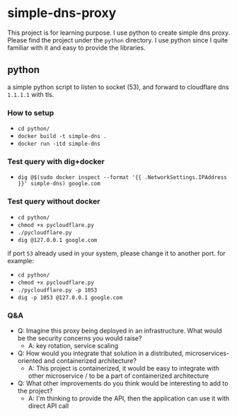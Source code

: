 # simple-dns-proxy

This project is for learning purpose. I use python to create simple dns proxy. Please find the project under the `python` directory. I use python since I quite familiar with it and easy to provide the libraries.

## python
a simple python script to listen to socket (53), and forward to cloudflare dns `1.1.1.1` with tls.

### How to setup
- `cd python/`
- `docker build -t simple-dns .`
- `docker run -itd simple-dns`

### Test query with dig+docker
- `dig @$(sudo docker inspect --format '{{ .NetworkSettings.IPAddress }}' simple-dns) google.com`

### Test query without docker
- `cd python/`
- `chmod +x pycloudflare.py`
- `./pycloudflare.py`
- `dig @127.0.0.1 google.com`

if port `53` already used in your system, please change it to another port. for example:
- `cd python/`
- `chmod +x pycloudflare.py`
- `./pycloudflare.py -p 1053`
- `dig -p 1053 @127.0.0.1 google.com`

### Q&A

- Q: Imagine this proxy being deployed in an infrastructure. What would be the security
concerns you would raise?
    - A: key rotation, service scaling
- Q: How would you integrate that solution in a distributed, microservices-oriented and
containerized architecture?
    - A: This project is containerized, it would be easy to integrate with other microservice / to be a part of containerized architecture
- Q: What other improvements do you think would be interesting to add to the project?
    - A: I'm thinking to provide the API, then the application can use it with direct API call